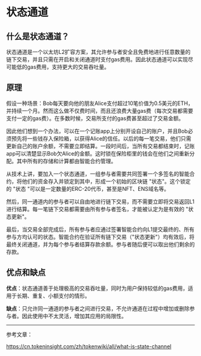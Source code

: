 # 状态通道

## 什么是状态通道？

状态通道是一个以太坊L2扩容方案，其允许参与者安全且免费地进行任意数量的链下交易，并且只需在开启和关闭通道时支付gas费用。因此状态通道可以实现尽可能低的gas费用，支持更大的交易吞吐量。

## 原理

假设一种场景：Bob每天要向他的朋友Alice支付超过10笔价值为0.5美元的ETH，并持续一个月。然而这么做不仅费时间，而且还浪费大量gas费（每次交易都需要支付一定的gas费）。在多数时候，交易所支付的gas费甚至超过了交易金额。

因此他们想到一个办法，可以在一个记账app上分别开设自己的账户，并且Bob必须预先将一些钱存入保险箱，以获得Alice的信任。以后的每一笔交易，他们只需更新自己的账户余额，不需要立即结算。一段时间后，当所有交易都结束时，记账app可以清楚显示Bob欠Alice的金额。这时锁在保险柜里的钱会在他们之间重新分配。其中所有的存储和计算都由智能合约管理。

从技术上讲，要加入一个状态通道，一组参与者需要共同签署一个多签名的智能合约，将他们的资金存入并锁定到其中，形成一个初始的区块链 "状态"。这个锁定的 "状态 "可以是一定数量的ERC-20代币，甚至是NFT、ENS域名等。

然后，同一通道内的参与者可以自由地进行链下交易，而不需要立即将交易返回L1进行结算。每一笔链下交易都需要由所有参与者签名，才能被认定为是有效的 "状态更新"。 

最后，当交易全部完成后，所有参与者应通过签署智能合约向L1提交最终的、所有参与方均认可的状态。智能合约在验证所有链下交易（"状态更新"）均有效后，将最终关闭通道，并为每个参与者结算存款余额。参与者随后便可以取出他们剩余的存款。

## 优点和缺点

**优点**：状态通道善于处理极高的交易吞吐量，同时为用户保持较低的gas费用，适用于长期、重复、小额支付的情形。

**缺点**：只允许同一通道的参与者之间进行交易，不允许通道在过程中增加或删除参与者。因此使用中不太灵活，增加其应用的局限性。

***

参考文章：

https://cn.tokeninsight.com/zh/tokenwiki/all/what-is-state-channel
